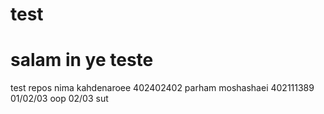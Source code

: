 
# test
# salam in ye teste
test repos
nima kahdenaroee
402402402
parham moshashaei
402111389
01/02/03
oop 02/03 sut
